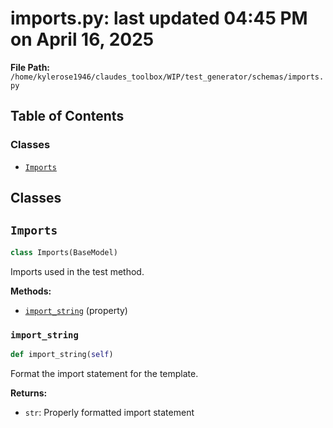 # imports.py: last updated 04:45 PM on April 16, 2025

**File Path:** `/home/kylerose1946/claudes_toolbox/WIP/test_generator/schemas/imports.py`

## Table of Contents

### Classes

- [`Imports`](#imports)

## Classes

## `Imports`

```python
class Imports(BaseModel)
```

Imports used in the test method.

**Methods:**

- [`import_string`](#import_string) (property)

### `import_string`

```python
def import_string(self)
```

Format the import statement for the template.

**Returns:**

- `str`: Properly formatted import statement
